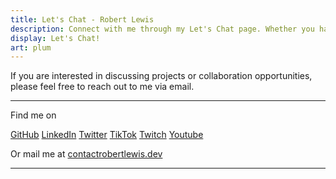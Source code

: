 ```yaml
---
title: Let's Chat - Robert Lewis
description: Connect with me through my Let's Chat page. Whether you have questions, collaboration ideas, or just want to say hello, feel free to reach out.
display: Let's Chat!
art: plum
---
```


If you are interested in discussing projects or collaboration opportunities, please feel free to reach out to me via email.

---

Find me on

<p flex="~ gap-2 wrap" class="mt--2!">
  <a href="https://github.com/robbylew" target="_blank"><span op75 i-simple-icons-github /> GitHub</a>
  <a href="https://linkedin.com/in/robbylewis/" target="_blank"><span op75 i-simple-icons-linkedin /> LinkedIn</a>
  <a href="https://x.com/roberthedev"><span op75 i-ri-twitter-x-fill /> Twitter</a>
  <a href="https://www.tiktok.com/@robbyleww" target="_blank"><span op75 i-simple-icons-tiktok /> TikTok</a>
  <a href="https://www.twitch.tv/robbywho" target="_blank"><span op75 i-simple-icons-twitch /> Twitch</a>
  <a href="https://www.youtube.com/@robbylew" target="_blank"><span op75 i-simple-icons-youtube /> Youtube </a>
</p>

Or mail me at <a href="mailto:contact@robertlewis.dev"><span font-mono>contact<span i-carbon-at/>robertlewis.dev</span></a>

---
